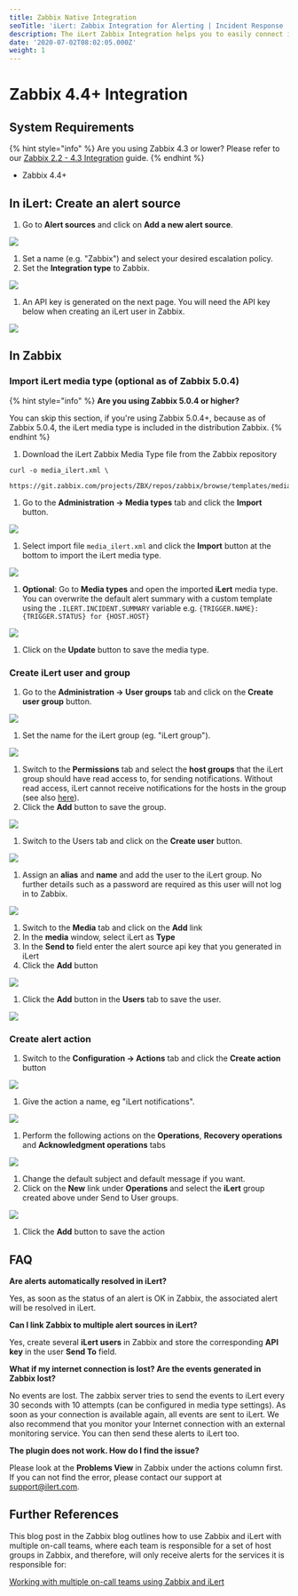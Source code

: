 ```yaml
---
title: Zabbix Native Integration
seoTitle: 'iLert: Zabbix Integration for Alerting | Incident Response | Uptime'
description: The iLert Zabbix Integration helps you to easily connect iLert with Zabbix.
date: '2020-07-02T08:02:05.000Z'
weight: 1
---
```


# Zabbix 4.4+ Integration

## System Requirements <a id="requirements"></a>

{% hint style="info" %}
Are you using Zabbix 4.3 or lower? Please refer to our [Zabbix 2.2 - 4.3 Integration](script.md) guide.
{% endhint %}

* Zabbix 4.4+

## In iLert: Create an alert source <a id="create-alarm-source"></a>

1. Go to **Alert sources** and click on **Add a new alert source**.

![](../../.gitbook/assets/zbn1.png)

1. Set a name \(e.g. "Zabbix"\) and select your desired escalation policy.
2. Set the **Integration type** to Zabbix.

![](../../.gitbook/assets/zbn2.png)

1. An API key is generated on the next page. You will need the API key below when creating an iLert user in Zabbix.

![](../../.gitbook/assets/zbn3.png)

## In Zabbix <a id="zabbix"></a>

### Import iLert media type \(optional as of Zabbix 5.0.4\)

{% hint style="info" %}
**Are you using Zabbix 5.0.4 or higher?**

You can skip this section, if you're using Zabbix 5.0.4+, because as of Zabbix 5.0.4, the iLert media type is included in the distribution Zabbix.
{% endhint %}

1. Download the iLert Zabbix Media Type file from the Zabbix repository 

```text
curl -o media_ilert.xml \
   https://git.zabbix.com/projects/ZBX/repos/zabbix/browse/templates/media/ilert/media_ilert.xml
```

1. Go to the **Administration → Media types** tab and click the **Import** button.

![](../../.gitbook/assets/zbn4.png)

1. Select import file `media_ilert.xml` and click the **Import** button at the bottom to import the iLert media type.

![](../../.gitbook/assets/zbn5.png)

1. **Optional**: Go to **Media types** and open the imported **iLert** media type. You can overwrite the default alert summary with a custom template using the `.ILERT.INCIDENT.SUMMARY` variable e.g. `{TRIGGER.NAME}: {TRIGGER.STATUS} for {HOST.HOST}`

![](../../.gitbook/assets/6.png)

1. Click on the **Update** button to save the media type.

### Create iLert user and group

1. Go to the **Administration → User groups** tab and click on the **Create user group** button.

![](../../.gitbook/assets/zbn7.png)

1. Set the name for the iLert group \(eg. "iLert group"\).

![](../../.gitbook/assets/zbn8.png)

1. Switch to the **Permissions** tab and select the **host groups** that the iLert group should have read access to, for sending notifications. Without read access, iLert cannot receive notifications for the hosts in the group \(see also [here](https://www.zabbix.com/documentation/4.4/manual/quickstart/notification)\).
2. Click the **Add** button to save the group.

![](../../.gitbook/assets/zbn9.png)

1. Switch to the Users tab and click on the **Create user** button.

![](../../.gitbook/assets/zbn10.png)

1. Assign an **alias** and **name** and add the user to the iLert group. No further details such as a password are required as this user will not log in to Zabbix.

![](../../.gitbook/assets/zbn11.png)

1. Switch to the **Media** tab and click on the **Add** link
2. In the **media** window, select iLert as **Type**
3. In the **Send to** field enter the alert source api key that you generated in iLert
4. Click the **Add** button

![](../../.gitbook/assets/9.png)

1. Click the **Add** button in the **Users** tab to save the user.

![](../../.gitbook/assets/zbn13.png)

### Create alert action

1. Switch to the **Configuration → Actions** tab and click the **Create action** button

![](../../.gitbook/assets/zbn14.png)

1. Give the action a name, eg "iLert notifications".

![](../../.gitbook/assets/zbn15.png)

1. Perform the following actions on the **Operations**, **Recovery operations** and **Acknowledgment operations** tabs

![](../../.gitbook/assets/zbn16.png)

1. Change the default subject and default message if you want.
2. Click on the **New** link under **Operations** and select the **iLert** group created above under Send to User groups.

![](../../.gitbook/assets/zbn17.png)

1. Click the **Add** button to save the action

## FAQ <a id="faq"></a>

**Are alerts automatically resolved in iLert?**

Yes, as soon as the status of an alert is OK in Zabbix, the associated alert will be resolved in iLert.

**Can I link Zabbix to multiple alert sources in iLert?**

Yes, create several **iLert users** in Zabbix and store the corresponding **API key** in the user **Send To** field.

**What if my internet connection is lost? Are the events generated in Zabbix lost?**

No events are lost. The zabbix server tries to send the events to iLert every 30 seconds with 10 attempts \(can be configured in media type settings\). As soon as your connection is available again, all events are sent to iLert. We also recommend that you monitor your Internet connection with an external monitoring service. You can then send these alerts to iLert too.

**The plugin does not work. How do I find the issue?**

Please look at the **Problems View** in Zabbix under the actions column first. If you can not find the error, please contact our support at [support@ilert.com](mailto:support@ilert.com).

## Further References <a id="faq"></a>

This blog post in the Zabbix blog outlines how to use Zabbix and iLert with multiple on-call teams, where each team is responsible for a set of host groups in Zabbix, and therefore, will only receive alerts for the services it is responsible for:

[Working with multiple on-call teams using Zabbix and iLert](https://blog.zabbix.com/working-with-multiple-on-call-teams-using-zabbix-and-ilert/11847/)

